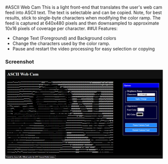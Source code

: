 #ASCII Web Cam
This is a light front-end that translates the user's web cam feed into ASCII text. The text is selectable and can be copied.
Note, for best results, stick to single-byte characters when modifying the color ramp.
The feed is captured at 640x480 pixels and then downsampled to approximate 10x16 pixels of coverage per character.
##UI Features:
* Change Text (Foreground) and Background colors
* Change the characters used by the color ramp.
* Pause and restart the video processing for easy selection or copying

### Screenshot
![ASCII Web Cam Screenshot](https://github.com/JIoffe/WebExperiments/blob/master/ASCIIWebCam/ascii_screencap.png)
